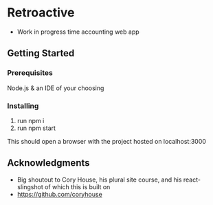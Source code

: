 # Retroactive

* Work in progress time accounting web app

## Getting Started

### Prerequisites

Node.js & an IDE of your choosing

### Installing

1. run npm i
2. run npm start

This should open a browser with the project hosted on localhost:3000

## Acknowledgments

* Big shoutout to Cory House, his plural site course, and his react-slingshot of which this is built on
* https://github.com/coryhouse
